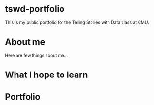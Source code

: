 # tswd-portfolio
This is my public portfolio for the Telling Stories with Data class at CMU.

# About me
Here are few things about me...

# What I hope to learn

# Portfolio
